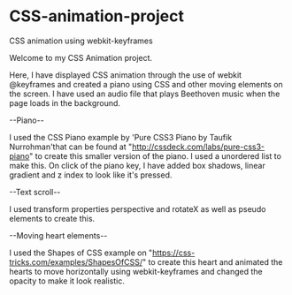 # CSS-animation-project
CSS animation using webkit-keyframes

Welcome to my CSS Animation project. 

Here, I have displayed CSS animation through the use of webkit @keyframes and created a piano using CSS and other moving elements on the screen. I have used an audio file that plays Beethoven music when the page loads in the background.
 
--Piano--

I used the CSS Piano example by 'Pure CSS3 Piano by Taufik Nurrohman'that can be found at "http://cssdeck.com/labs/pure-css3-piano" to create this smaller version of the piano. I used a unordered list to make this. On click of the piano key, I have added box shadows, linear gradient and z index to look like it's pressed.

--Text scroll--
         
I used transform properties perspective and rotateX as well as pseudo elements to create this.

--Moving heart elements--
         
I used the Shapes of CSS example on "https://css-tricks.com/examples/ShapesOfCSS/" to create this heart and animated the hearts to move horizontally using webkit-keyframes and changed the opacity to make it look realistic.
           
